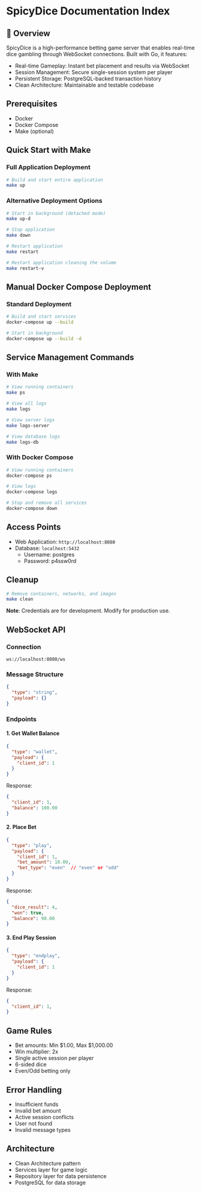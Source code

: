 # SpicyDice Documentation Index

## 📖 Overview
SpicyDice is a high-performance betting game server that enables real-time dice gambling through WebSocket connections. Built with Go, it features:

- Real-time Gameplay: Instant bet placement and results via WebSocket
- Session Management: Secure single-session system per player
- Persistent Storage: PostgreSQL-backed transaction history
- Clean Architecture: Maintainable and testable codebase

## Prerequisites
- Docker
- Docker Compose
- Make (optional)

## Quick Start with Make

### Full Application Deployment
```bash
# Build and start entire application
make up
```

### Alternative Deployment Options
```bash
# Start in background (detached mode)
make up-d

# Stop application
make down

# Restart application
make restart

# Restart application cleaning the volume
make restart-v
```

## Manual Docker Compose Deployment

### Standard Deployment
```bash
# Build and start services
docker-compose up --build

# Start in background
docker-compose up --build -d
```

## Service Management Commands

### With Make
```bash
# View running containers
make ps

# View all logs
make logs

# View server logs
make logs-server

# View database logs
make logs-db
```

### With Docker Compose
```bash
# View running containers
docker-compose ps

# View logs
docker-compose logs

# Stop and remove all services
docker-compose down
```

## Access Points
- Web Application: `http://localhost:8080`
- Database: `localhost:5432`
  - Username: postgres
  - Password: p4ssw0rd

## Cleanup
```bash
# Remove containers, networks, and images
make clean
```

**Note**: Credentials are for development. Modify for production use.

## WebSocket API

### Connection
```
ws://localhost:8080/ws
```

### Message Structure
```json
{
  "type": "string",
  "payload": {}
}
```

### Endpoints

#### 1. Get Wallet Balance
```json
{
  "type": "wallet",
  "payload": {
    "client_id": 1
  }
}
```
Response:
```json
{
  "client_id": 1,
  "balance": 100.00
}
```

#### 2. Place Bet
```json
{
  "type": "play",
  "payload": {
    "client_id": 1,
    "bet_amount": 10.00,
    "bet_type": "even"  // "even" or "odd"
  }
}
```
Response:
```json
{
  "dice_result": 4,
  "won": true,
  "balance": 90.00
}
```

#### 3. End Play Session
```json
{
  "type": "endplay",
  "payload": {
    "client_id": 1
  }
}
```
Response:
```json
{
  "client_id": 1,
}
```

## Game Rules
- Bet amounts: Min $1.00, Max $1,000.00
- Win multiplier: 2x
- Single active session per player
- 6-sided dice
- Even/Odd betting only

## Error Handling
- Insufficient funds
- Invalid bet amount
- Active session conflicts
- User not found
- Invalid message types

## Architecture
- Clean Architecture pattern
- Services layer for game logic
- Repository layer for data persistence
- PostgreSQL for data storage
